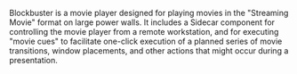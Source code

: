 Blockbuster is a  movie player designed for playing movies in the "Streaming Movie" format on large power walls.  It includes a Sidecar component for controlling the movie player from a remote workstation, and for executing "movie cues" to facilitate one-click execution of a planned series of movie transitions, window placements, and other actions that might occur during a presentation.  

